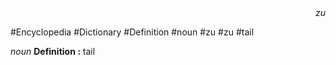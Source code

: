 
<div align="right"><i>zu</i></div>

#Encyclopedia #Dictionary #Definition #noun #zu #zu #tail

*noun*
**Definition :** tail